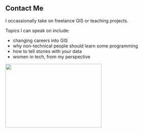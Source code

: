 ## Contact Me

I occassionally take on freelance GIS or teaching projects. 

Topics I can speak on include: 
- changing careers into GIS
- why non-technical people should learn some programming 
- how to tell stories with your data
- women in tech, from my perspective

<img src="/assets/img/speaking.jpg" width="300" height="200">
